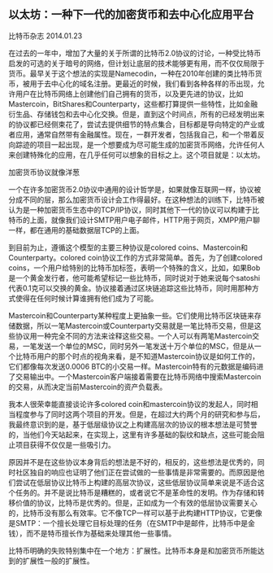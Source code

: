 ## 以太坊：一种下一代的加密货币和去中心化应用平台
比特币杂志
2014.01.23

在过去的一年中，增加了大量的关于所谓的比特币2.0协议的讨论，一种受比特币启发的可选的关于暗号的网络，但计划让底层的技术能够更有用，而不仅仅局限于货币。最早关于这个想法的实现是Namecodin，一种在2010年创建的类比特币货币，被用于去中心化的域名注册。更最近的时候，我们看到各种各样的币出现，允许用户在比特币网络上创建他们自己拥有的货币，以及更先进的协议，比如Mastercoin，BitShares和Counterparty，这些都打算提供一些特性，比如金融衍生品、存储钱包和去中心化交换。但是，直到这个时间点，所有的已经发明出来的协议都已经侧束花了，尝试去提供细节的特点集合，目标都是导向特定的产业或者应用，通常自然带有金融属性。现在，一群开发者，包括我自己，和一个带着反向踪迹的项目一起出现，是一个想要成为尽可能生成的加密货币网络，允许任何人来创建特殊化的应用，在几乎任何可以想象的目标之上。这个项目就是：以太坊。

加密货币协议就像洋葱

一个在许多加密货币2.0协议中通用的设计哲学是，如果就像互联网一样，协议被分成不同的层，那么加密货币设计会工作得最好。在这种想法的训练下，比特币被认为是一种加密货币生态中的TCP/IP协议，同时其他下一代的协议可以构建于比特币的上面，就像我们设计SMTP用户电子邮件，HTTP用于网页，XMPP用户聊一样，都在通用的基础数据层TCP的上面。

到目前为止，遵循这个模型的主要三种协议是colored coins、Mastercoin和Counterparty。colored coin协议工作的方式非常简单。首先，为了创建colored coins，一个用户给特别的比特币加标签，表明一个特殊的含义，比如，如果Bob是一个黄金发行者，他可能希望标记一些比特币，同时说对于她来说每个satoshi代表0.1克可以交换的黄金。协议接着通过区块链追踪这些比特币，同时用那种方式使得在任何时候计算谁拥有他们成为了可能。

Mastercoin和Counterparty某种程度上更抽象一些。它们使用比特币区块链来存储数据，所以一笔Mastercoin或Counterparty交易就是一笔比特币交易，但是这些协议用一种完全不同的方法来诠释这些交易。一个人可以有两笔Mastercoin交易，一笔发送一个单位的MSC，同时另外一笔发送十万个单位的MSC，但是从一个比特币用户的那个时点的视角来看，是不知道Mastercoin协议是如何工作的，它们都像每次发送0.0006 BTC的小交易一样。Mastercoin特有的元数据是编码进了交易输出中。一个Mastercoin客户端接着需要在比特币网络中搜索Mastercoin的交易，从而决定当前Mastercoin的资产负载表。

我本人很荣幸能直接谈论许多colored coin和mastercoin协议的发起人，同时相当程度参与了同时这两个项目的开发。但是，在超过大约两个月的研究和参与后，我最终意识到的是，基于低层级协议之上构建高层次的协议的根本想法是可赞誉的，当他们今天站起来，在实现上，这里有许多基础的裂纹和缺点，这些可能会阻止项目获得不仅仅是一些吸引力。

原因并不是在这些协议本身背后的想法是不好的，相反的，这些想法是优秀的，同时社区独自的响应也证明了他们正在尝试做的一些事情是非常需要的。而原因是他们尝试在低层协议比特币上构建的高层次协议，这些低层协议简单来说是不适合这个任务的。并不是说比特币是糟糕的，或者说它不是革命性的发明。作为存储和转移价值的协议，比特币是优秀的。但是，正如成为一个有效的低层协议需要关心的，比特币没有那么有效率。它不像TCP一样可以基于此构建HTTP协议，它更像是SMTP：一个擅长处理它目标处理的任务（在SMTP中是邮件，比特币中是金钱），而不是特币擅长作为基础来处理其他一些事情。

比特币明确的失败特别集中在一个地方：扩展性。比特币本身是和加密货币所能达到的扩展性一般的扩展性。